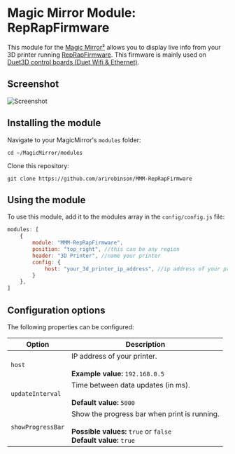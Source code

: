 # Magic Mirror Module: RepRapFirmware

This module for the [Magic Mirror²](https://github.com/MichMich/MagicMirror) allows you to display live info from your 3D printer running [RepRapFirmware](https://github.com/dc42/RepRapFirmware). This firmware is mainly used on [Duet3D control boards (Duet Wifi & Ethernet)](https://www.duet3d.com/).
 
## Screenshot

![Screenshot](.github/screenshot.png)

## Installing the module

Navigate to your MagicMirror's `modules` folder:
```
cd ~/MagicMirror/modules
```

Clone this repository:
```
git clone https://github.com/arirobinson/MMM-RepRapFirmware
```

## Using the module

To use this module, add it to the modules array in the `config/config.js` file:
````javascript
modules: [
    {
        module: "MMM-RepRapFirmware",
        position: "top_right", //this can be any region
        header: "3D Printer", //name your printer
        config: {
            host: "your_3d_printer_ip_address", //ip address of your printer
        }
    },
]
````

## Configuration options

The following properties can be configured:

| Option            | Description
| ----------------- | -----------
| `host`            | IP address of your printer.<br><br> **Example value:** `192.168.0.5`
| `updateInterval`  | Time between data updates (in ms).<br><br>**Default value:** `5000`
| `showProgressBar` | Show the progress bar when print is running.<br><br> **Possible values:** `true` or `false` <br> **Default value:** `true`